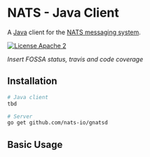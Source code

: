 # NATS - Java Client
A [Java](http://java.com) client for the [NATS messaging system](https://nats.io).

[![License Apache 2](https://img.shields.io/badge/License-Apache2-blue.svg)](https://www.apache.org/licenses/LICENSE-2.0)

*Insert FOSSA status, travis and code coverage*


## Installation

```bash
# Java client
tbd

# Server
go get github.com/nats-io/gnatsd
```

## Basic Usage
